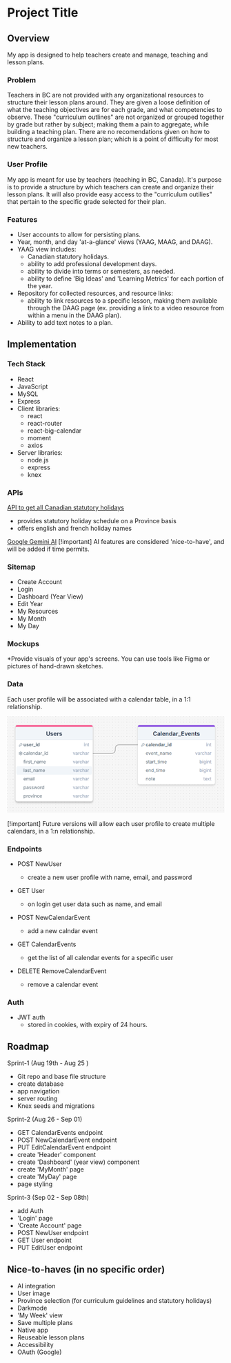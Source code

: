 # Project Title

## Overview

My app is designed to help teachers create and manage, teaching and lesson plans.

### Problem

Teachers in BC are not provided with any organizational resources to structure their lesson plans around. They are given a loose definition of what the teaching objectives are for each grade, and what competencies to observe. These "curriculum outlines" are not organized or grouped together by grade but rather by subject; making them a pain to aggregate, while building a teaching plan. There are no recomendations given on how to structure and organize a lesson plan; which is a point of difficulty for most new teachers.

### User Profile

My app is meant for use by teachers (teaching in BC, Canada). It's purpose is to provide a structure by which teachers can create and organize their lesson plans. It will also provide easy access to the "curriculum outilies" that pertain to the specific grade selected for their plan.

### Features

-   User accounts to allow for persisting plans.
-   Year, month, and day 'at-a-glance' views (YAAG, MAAG, and DAAG).
-   YAAG view includes:
    -   Canadian statutory holidays.
    -   ability to add professional development days.
    -   ability to divide into terms or semesters, as needed.
    -   ability to define 'Big Ideas' and 'Learning Metrics' for each portion of the year.
-   Repository for collected resources, and resource links:
    -   ability to link resources to a specific lesson, making them available through the DAAG page (ex. providing a link to a video resource from within a menu in the DAAG plan).
-   Ability to add text notes to a plan.

## Implementation

### Tech Stack

-   React
-   JavaScript
-   MySQL
-   Express
-   Client libraries:
    -   react
    -   react-router
    -   react-big-calendar
    -   moment
    -   axios
-   Server libraries:
    -   node.js
    -   express
    -   knex

### APIs

[API to get all Canadian statutory holidays](https://canada-holidays.ca/api/v1/)

-   provides statutory holiday schedule on a Province basis
-   offers english and french holiday names

[Google Gemini AI](https://ai.google.dev/gemini-api/docs)
[!important]
AI features are considered 'nice-to-have', and will be added if time permits.

### Sitemap

-   Create Account
-   Login
-   Dashboard (Year View)
-   Edit Year
-   My Resources
-   My Month
-   My Day

### Mockups

\*Provide visuals of your app's screens. You can use tools like Figma or pictures of hand-drawn sketches.

### Data

Each user profile will be associated with a calendar table, in a 1:1 relationship.

![Diagram showing the relationship between the 'Users' and 'Calendar_Events' tables.](./proposal-assets/db_map.png)

[!important]
Future versions will allow each user profile to create multiple calendars, in a 1:n relationship.

### Endpoints

-   POST NewUser

    -   create a new user profile with name, email, and password

-   GET User

    -   on login get user data such as name, and email

-   POST NewCalendarEvent

    -   add a new calndar event

-   GET CalendarEvents

    -   get the list of all calendar events for a specific user

-   DELETE RemoveCalendarEvent

    -   remove a calendar event

### Auth

-   JWT auth
    -   stored in cookies, with expiry of 24 hours.

## Roadmap

Sprint-1 (Aug 19th - Aug 25 )

-   Git repo and base file structure
-   create database
-   app navigation
-   server routing
-   Knex seeds and migrations

Sprint-2 (Aug 26 - Sep 01)

-   GET CalendarEvents endpoint
-   POST NewCalendarEvent endpoint
-   PUT EditCalendarEvent endpoint
-   create 'Header' component
-   create 'Dashboard' (year view) component
-   create 'MyMonth' page
-   create 'MyDay' page
-   page styling

Sprint-3 (Sep 02 - Sep 08th)

-   add Auth
-   'Login' page
-   'Create Account' page
-   POST NewUser endpoint
-   GET User endpoint
-   PUT EditUser endpoint

## Nice-to-haves (in no specific order)

-   AI integration
-   User image
-   Province selection (for curriculum guidelines and statutory holidays)
-   Darkmode
-   'My Week' view
-   Save multiple plans
-   Native app
-   Reuseable lesson plans
-   Accessibility
-   OAuth (Google)
